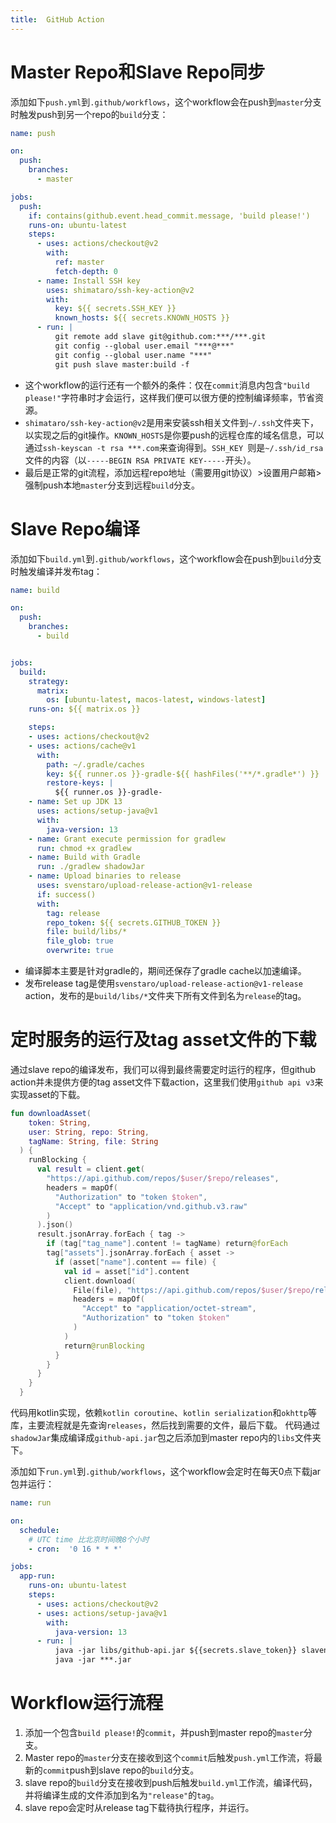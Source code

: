 ```yaml
---
title:  GitHub Action
---
```



# Master Repo和Slave Repo同步

添加如下`push.yml`到`.github/workflows`，这个workflow会在push到`master`分支时触发push到另一个repo的`build`分支：

```yml
name: push

on:
  push:
    branches:
      - master

jobs:
  push:
    if: contains(github.event.head_commit.message, 'build please!')
    runs-on: ubuntu-latest
    steps:
      - uses: actions/checkout@v2
        with:
          ref: master
          fetch-depth: 0
      - name: Install SSH key
        uses: shimataro/ssh-key-action@v2
        with:
          key: ${{ secrets.SSH_KEY }}
          known_hosts: ${{ secrets.KNOWN_HOSTS }}
      - run: |
          git remote add slave git@github.com:***/***.git
          git config --global user.email "***@***"
          git config --global user.name "***"
          git push slave master:build -f
```
- 这个workflow的运行还有一个额外的条件：仅在`commit`消息内包含`"build please!"`字符串时才会运行，这样我们便可以很方便的控制编译频率，节省资源。
- `shimataro/ssh-key-action@v2`是用来安装ssh相关文件到`~/.ssh`文件夹下，以实现之后的git操作。`KNOWN_HOSTS`是你要push的远程仓库的域名信息，可以通过`ssh-keyscan -t rsa ***.com`来查询得到。`SSH_KEY `则是`~/.ssh/id_rsa`文件的内容（以`-----BEGIN RSA PRIVATE KEY-----`开头）。
- 最后是正常的git流程，添加远程repo地址（需要用git协议）>设置用户邮箱>强制push本地`master`分支到远程`build`分支。

<!--more-->

# Slave Repo编译

添加如下`build.yml`到`.github/workflows`，这个workflow会在push到`build`分支时触发编译并发布tag：
```yml
name: build

on:
  push:
    branches:
      - build


jobs:
  build:
    strategy:
      matrix:
        os: [ubuntu-latest, macos-latest, windows-latest]
    runs-on: ${{ matrix.os }}

    steps:
    - uses: actions/checkout@v2
    - uses: actions/cache@v1
      with:
        path: ~/.gradle/caches
        key: ${{ runner.os }}-gradle-${{ hashFiles('**/*.gradle*') }}
        restore-keys: |
          ${{ runner.os }}-gradle-
    - name: Set up JDK 13
      uses: actions/setup-java@v1
      with:
        java-version: 13
    - name: Grant execute permission for gradlew
      run: chmod +x gradlew
    - name: Build with Gradle
      run: ./gradlew shadowJar
    - name: Upload binaries to release
      uses: svenstaro/upload-release-action@v1-release
      if: success()
      with:
        tag: release
        repo_token: ${{ secrets.GITHUB_TOKEN }}
        file: build/libs/*
        file_glob: true
        overwrite: true
```
- 编译脚本主要是针对gradle的，期间还保存了gradle cache以加速编译。
- 发布release tag是使用`svenstaro/upload-release-action@v1-release` action，发布的是`build/libs/*`文件夹下所有文件到名为`release`的tag。

# 定时服务的运行及tag asset文件的下载

通过slave repo的编译发布，我们可以得到最终需要定时运行的程序，但github action并未提供方便的tag asset文件下载action，这里我们使用`github api v3`来实现asset的下载。
```kotlin
fun downloadAsset(
    token: String,
    user: String, repo: String,
    tagName: String, file: String
  ) {
    runBlocking {
      val result = client.get(
        "https://api.github.com/repos/$user/$repo/releases",
        headers = mapOf(
          "Authorization" to "token $token",
          "Accept" to "application/vnd.github.v3.raw"
        )
      ).json()
      result.jsonArray.forEach { tag ->
        if (tag["tag_name"].content != tagName) return@forEach
        tag["assets"].jsonArray.forEach { asset ->
          if (asset["name"].content == file) {
            val id = asset["id"].content
            client.download(
              File(file), "https://api.github.com/repos/$user/$repo/releases/assets/$id",
              headers = mapOf(
                "Accept" to "application/octet-stream",
                "Authorization" to "token $token"
              )
            )
            return@runBlocking
          }
        }
      }
    }
  }
```
代码用kotlin实现，依赖`kotlin coroutine`、`kotlin serialization`和`okhttp`等库，主要流程就是先查询`releases`，然后找到需要的文件，最后下载。
代码通过`shadowJar`集成编译成`github-api.jar`包之后添加到master repo内的`libs`文件夹下。

添加如下`run.yml`到`.github/workflows`，这个workflow会定时在每天0点下载jar包并运行：
```yml
name: run

on:
  schedule:
    # UTC time 比北京时间晚8个小时
    - cron:  '0 16 * * *'

jobs:
  app-run:
    runs-on: ubuntu-latest
    steps:
      - uses: actions/checkout@v2
      - uses: actions/setup-java@v1
        with:
          java-version: 13
      - run: |
          java -jar libs/github-api.jar ${{secrets.slave_token}} slavename***  slaverepo***  tagname***  ***.jar
          java -jar ***.jar
```

# Workflow运行流程

1. 添加一个包含`build please!`的`commit`，并push到master repo的`master`分支。
2. Master repo的`master`分支在接收到这个`commit`后触发`push.yml`工作流，将最新的`commit`push到slave repo的`build`分支。
2. slave repo的`build`分支在接收到push后触发`build.yml`工作流，编译代码，并将编译生成的文件添加到名为`"release"`的`tag`。
3. slave repo会定时从release tag下载待执行程序，并运行。
